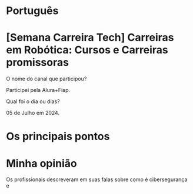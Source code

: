 # Português

# [Semana Carreira Tech] Carreiras em Robótica: Cursos e Carreiras promissoras

O nome do canal que participou?

Participei pela Alura+Fiap.

Qual foi o dia ou dias?

05 de Julho em 2024.

# Os principais pontos


# Minha opinião 

<P>Os profissionais descreveram em suas falas sobre  como é cibersegurança e </P>




